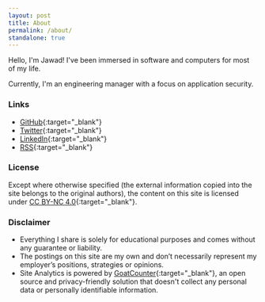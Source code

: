 ```yaml
---
layout: post
title: About
permalink: /about/
standalone: true
---
```


Hello, I'm Jawad! I've been immersed in software and computers for most of my life.

Currently, I'm an engineering manager with a focus on application security. 

### Links
- [GitHub](https://github.com/jawadnassar){:target="_blank"}
- [Twitter](https://x.com/jawadnassar){:target="_blank"}
- [LinkedIn](https://www.linkedin.com/in/jawadnassar/){:target="_blank"}
- [RSS](https://jawad.ca/feed.xml){:target="_blank"}

### License
Except where otherwise specified (the external information copied into the site belongs to the original authors), the content on this site is licensed under [CC BY-NC 4.0](https://creativecommons.org/licenses/by-nc/4.0/){:target="_blank"}. 

### Disclaimer
- Everything I share is solely for educational purposes and comes without any guarantee or liability.
- The postings on this site are my own and don’t necessarily represent my employer’s positions, strategies or opinions.
- Site Analytics is powered by  [GoatCounter](https://www.goatcounter.com/help/privacy){:target="_blank"}, an open source and privacy-friendly solution that doesn't collect any personal data or personally identifiable information.


